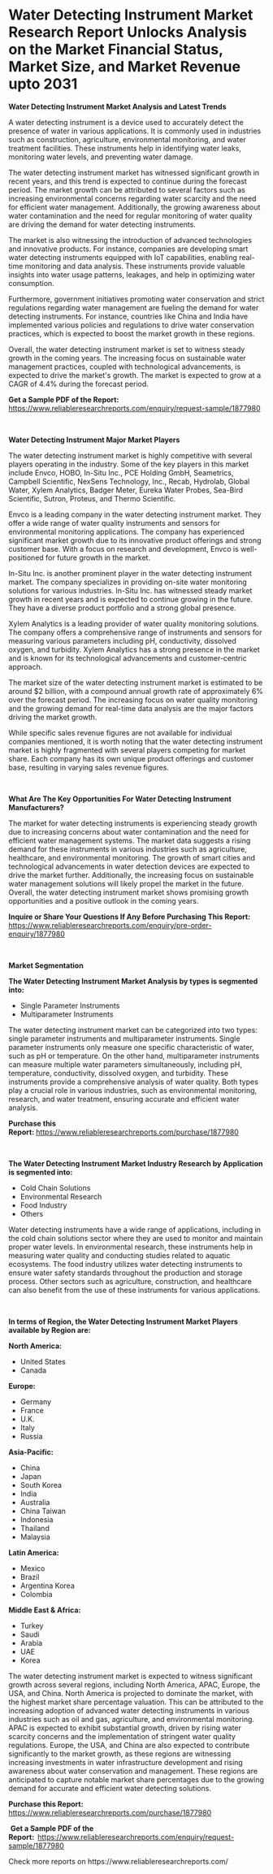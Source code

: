 <p><h1>Water Detecting Instrument Market Research Report Unlocks Analysis on the Market Financial Status, Market Size, and Market Revenue upto 2031</h1></p><p><strong>Water Detecting Instrument Market Analysis and Latest Trends</strong></p>
<p><p>A water detecting instrument is a device used to accurately detect the presence of water in various applications. It is commonly used in industries such as construction, agriculture, environmental monitoring, and water treatment facilities. These instruments help in identifying water leaks, monitoring water levels, and preventing water damage.</p><p>The water detecting instrument market has witnessed significant growth in recent years, and this trend is expected to continue during the forecast period. The market growth can be attributed to several factors such as increasing environmental concerns regarding water scarcity and the need for efficient water management. Additionally, the growing awareness about water contamination and the need for regular monitoring of water quality are driving the demand for water detecting instruments.</p><p>The market is also witnessing the introduction of advanced technologies and innovative products. For instance, companies are developing smart water detecting instruments equipped with IoT capabilities, enabling real-time monitoring and data analysis. These instruments provide valuable insights into water usage patterns, leakages, and help in optimizing water consumption.</p><p>Furthermore, government initiatives promoting water conservation and strict regulations regarding water management are fueling the demand for water detecting instruments. For instance, countries like China and India have implemented various policies and regulations to drive water conservation practices, which is expected to boost the market growth in these regions.</p><p>Overall, the water detecting instrument market is set to witness steady growth in the coming years. The increasing focus on sustainable water management practices, coupled with technological advancements, is expected to drive the market's growth. The market is expected to grow at a CAGR of 4.4% during the forecast period.</p></p>
<p><strong>Get a Sample PDF of the Report:&nbsp;</strong> <a href="https://www.reliableresearchreports.com/enquiry/request-sample/1877980">https://www.reliableresearchreports.com/enquiry/request-sample/1877980</a></p>
<p>&nbsp;</p>
<p><strong>Water Detecting Instrument Major Market Players</strong></p>
<p><p>The water detecting instrument market is highly competitive with several players operating in the industry. Some of the key players in this market include Envco, HOBO, In-Situ Inc., PCE Holding GmbH, Seametrics, Campbell Scientific, NexSens Technology, Inc., Recab, Hydrolab, Global Water, Xylem Analytics, Badger Meter, Eureka Water Probes, Sea-Bird Scientific, Sutron, Proteus, and Thermo Scientific.</p><p>Envco is a leading company in the water detecting instrument market. They offer a wide range of water quality instruments and sensors for environmental monitoring applications. The company has experienced significant market growth due to its innovative product offerings and strong customer base. With a focus on research and development, Envco is well-positioned for future growth in the market.</p><p>In-Situ Inc. is another prominent player in the water detecting instrument market. The company specializes in providing on-site water monitoring solutions for various industries. In-Situ Inc. has witnessed steady market growth in recent years and is expected to continue growing in the future. They have a diverse product portfolio and a strong global presence.</p><p>Xylem Analytics is a leading provider of water quality monitoring solutions. The company offers a comprehensive range of instruments and sensors for measuring various parameters including pH, conductivity, dissolved oxygen, and turbidity. Xylem Analytics has a strong presence in the market and is known for its technological advancements and customer-centric approach.</p><p>The market size of the water detecting instrument market is estimated to be around $2 billion, with a compound annual growth rate of approximately 6% over the forecast period. The increasing focus on water quality monitoring and the growing demand for real-time data analysis are the major factors driving the market growth.</p><p>While specific sales revenue figures are not available for individual companies mentioned, it is worth noting that the water detecting instrument market is highly fragmented with several players competing for market share. Each company has its own unique product offerings and customer base, resulting in varying sales revenue figures.</p></p>
<p>&nbsp;</p>
<p><strong>What Are The Key Opportunities For Water Detecting Instrument Manufacturers?</strong></p>
<p><p>The market for water detecting instruments is experiencing steady growth due to increasing concerns about water contamination and the need for efficient water management systems. The market data suggests a rising demand for these instruments in various industries such as agriculture, healthcare, and environmental monitoring. The growth of smart cities and technological advancements in water detection devices are expected to drive the market further. Additionally, the increasing focus on sustainable water management solutions will likely propel the market in the future. Overall, the water detecting instrument market shows promising growth opportunities and a positive outlook in the coming years.</p></p>
<p><strong>Inquire or Share Your Questions If Any Before Purchasing This Report:</strong> <a href="https://www.reliableresearchreports.com/enquiry/pre-order-enquiry/1877980">https://www.reliableresearchreports.com/enquiry/pre-order-enquiry/1877980</a></p>
<p>&nbsp;</p>
<p><strong>Market Segmentation</strong></p>
<p><strong>The Water Detecting Instrument Market Analysis by types is segmented into:</strong></p>
<p><ul><li>Single Parameter Instruments</li><li>Multiparameter Instruments</li></ul></p>
<p><p>The water detecting instrument market can be categorized into two types: single parameter instruments and multiparameter instruments. Single parameter instruments only measure one specific characteristic of water, such as pH or temperature. On the other hand, multiparameter instruments can measure multiple water parameters simultaneously, including pH, temperature, conductivity, dissolved oxygen, and turbidity. These instruments provide a comprehensive analysis of water quality. Both types play a crucial role in various industries, such as environmental monitoring, research, and water treatment, ensuring accurate and efficient water analysis.</p></p>
<p><strong>Purchase this Report:&nbsp;</strong><a href="https://www.reliableresearchreports.com/purchase/1877980">https://www.reliableresearchreports.com/purchase/1877980</a></p>
<p>&nbsp;</p>
<p><strong>The Water Detecting Instrument Market Industry Research by Application is segmented into:</strong></p>
<p><ul><li>Cold Chain Solutions</li><li>Environmental Research</li><li>Food Industry</li><li>Others</li></ul></p>
<p><p>Water detecting instruments have a wide range of applications, including in the cold chain solutions sector where they are used to monitor and maintain proper water levels. In environmental research, these instruments help in measuring water quality and conducting studies related to aquatic ecosystems. The food industry utilizes water detecting instruments to ensure water safety standards throughout the production and storage process. Other sectors such as agriculture, construction, and healthcare can also benefit from the use of these instruments for various applications.</p></p>
<p>&nbsp;</p>
<p><strong>In terms of Region, the Water Detecting Instrument Market Players available by Region are:</strong></p>
<p>
    <p> <strong> North America: </strong>
        <ul>
            <li>United States</li>
            <li>Canada</li>
        </ul>
        </p> 
    <p> <strong> Europe: </strong>
        <ul>
            <li>Germany</li>
            <li>France</li>
            <li>U.K.</li>
            <li>Italy</li>
            <li>Russia</li>
        </ul>
        </p> 
    <p> <strong> Asia-Pacific: </strong>
        <ul>
            <li>China</li>
            <li>Japan</li>
            <li>South Korea</li>
            <li>India</li>
            <li>Australia</li>
            <li>China Taiwan</li>
            <li>Indonesia</li>
            <li>Thailand</li>
            <li>Malaysia</li>
        </ul>
        </p> 
    <p> <strong> Latin America: </strong>
        <ul>
            <li>Mexico</li>
            <li>Brazil</li>
            <li>Argentina Korea</li>
            <li>Colombia</li>
        </ul>
        </p> 
    <p> <strong> Middle East & Africa: </strong>
        <ul>
            <li>Turkey</li>
            <li>Saudi</li>
            <li>Arabia</li>
            <li>UAE</li>
            <li>Korea</li>
        </ul>
    </p>
    </p>
<p><p>The water detecting instrument market is expected to witness significant growth across several regions, including North America, APAC, Europe, the USA, and China. North America is projected to dominate the market, with the highest market share percentage valuation. This can be attributed to the increasing adoption of advanced water detecting instruments in various industries such as oil and gas, agriculture, and environmental monitoring. APAC is expected to exhibit substantial growth, driven by rising water scarcity concerns and the implementation of stringent water quality regulations. Europe, the USA, and China are also expected to contribute significantly to the market growth, as these regions are witnessing increasing investments in water infrastructure development and rising awareness about water conservation and management. These regions are anticipated to capture notable market share percentages due to the growing demand for accurate and efficient water detecting solutions.</p></p>
<p><strong>Purchase this Report: </strong><a href="https://www.reliableresearchreports.com/purchase/1877980">https://www.reliableresearchreports.com/purchase/1877980</a></p>
<p>&nbsp;<strong>Get a Sample PDF of the Report:&nbsp;&nbsp;</strong><a href="https://www.reliableresearchreports.com/enquiry/request-sample/1877980">https://www.reliableresearchreports.com/enquiry/request-sample/1877980</a></p>
<p><strong></strong></p>
<p>Check more reports on https://www.reliableresearchreports.com/</p>